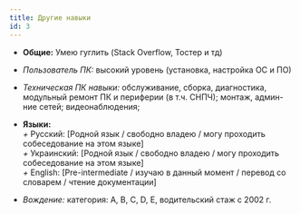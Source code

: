 ```yaml
---
title: Другие навыки
id: 3
---
```


- **Общие:** Умею гуглить (Stack Overflow, Тостер и тд)

- *Пользователь ПК:* высокий уровень (установка, настройка ОС и ПО)

- *Техническая ПК навыки:* обслуживание, сборка, диагностика, модульный ремонт ПК и периферии (в т.ч. СНПЧ); монтаж, админ-ние сетей; видеонаблюдения;

- **Языки:**  
*+* Русский: [Родной язык / свободно владею / могу проходить собеседование на этом языке]  
*+* Украинский: [Родной язык / свободно владею / могу проходить собеседование на этом языке]  
*+* English: [Pre-intermediate / изучаю в данный момент / перевод со словарем / чтение документации]

- *Вождение:* категория: A, B, C, D, E, водительский стаж с 2002 г.
